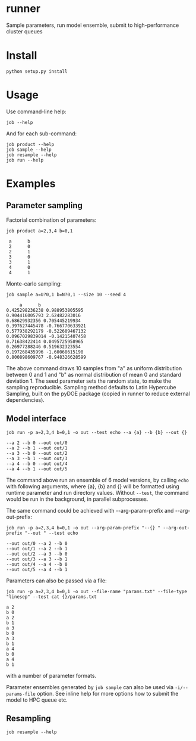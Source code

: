 # runner

Sample parameters, run model ensemble, submit to high-performance cluster queues

Install
=======
    python setup.py install

Usage
=====
Use command-line help:

    job --help

And for each sub-command:

    job product --help
    job sample --help
    job resample --help
    job run --help


Examples
========

Parameter sampling
------------------

Factorial combination of parameters:

    job product a=2,3,4 b=0,1
    
     a      b
     2      0
     2      1
     3      0
     3      1
     4      0
     4      1

Monte-carlo sampling:

    job sample a=U?0,1 b=N?0,1 --size 10 --seed 4

         a      b
    0.425298236238 0.988953805595
    0.904416005793 2.62482283016
    0.68629932356 0.705445219934
    0.397627445478 -0.766770633921
    0.577938292179 -0.522609467132
    0.0967029839014 -0.14215407458
    0.71638422414 0.0495725958965
    0.26977288246 0.519632323554
    0.197268435996 -1.60068615198
    0.800898609767 -0.948326628599

The above command draws 10 samples from "a" as uniform distribution between 0 
and 1 and "b" as normal distribution of mean 0 and standard deviation 1. 
The seed parameter sets the random state, to make the sampling reproducible.
Sampling method defaults to Latin Hypercube Sampling, built on the pyDOE 
package (copied in runner to reduce external dependencies).


Model interface
---------------

    job run -p a=2,3,4 b=0,1 -o out --test echo --a {a} --b {b} --out {}

    --a 2 --b 0 --out out/0
    --a 2 --b 1 --out out/1
    --a 3 --b 0 --out out/2
    --a 3 --b 1 --out out/3
    --a 4 --b 0 --out out/4
    --a 4 --b 1 --out out/5

The command above run an ensemble of 6 model versions, by calling `echo` with following arguments, where {a}, {b} and {} will
be formatted using runtime parameter and run directory values. Without `--test`, the command would be run in the background, in parallel subprocesses.

The same command could be achieved with --arg-param-prefix and --arg-out-prefix:

    job run -p a=2,3,4 b=0,1 -o out --arg-param-prefix "--{} " --arg-out-prefix "--out " --test echo 

    --out out/0 --a 2 --b 0
    --out out/1 --a 2 --b 1
    --out out/2 --a 3 --b 0
    --out out/3 --a 3 --b 1
    --out out/4 --a 4 --b 0
    --out out/5 --a 4 --b 1

Parameters can also be passed via a file:

    job run -p a=2,3,4 b=0,1 -o out --file-name "params.txt" --file-type "linesep" --test cat {}/params.txt

    a 2
    b 0
    a 2
    b 1
    a 3
    b 0
    a 3
    b 1
    a 4
    b 0
    a 4
    b 1

with a number of parameter formats.

Parameter ensembles generated by `job sample` can also be used via `-i/--params-file` option. See inline help for more options how to submit the model to HPC queue etc.

Resampling
----------

    job resample --help
